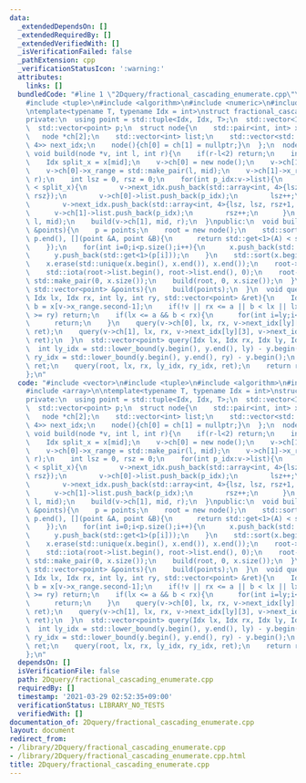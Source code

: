 ```yaml
---
data:
  _extendedDependsOn: []
  _extendedRequiredBy: []
  _extendedVerifiedWith: []
  _isVerificationFailed: false
  _pathExtension: cpp
  _verificationStatusIcon: ':warning:'
  attributes:
    links: []
  bundledCode: "#line 1 \"2Dquery/fractional_cascading_enumerate.cpp\"\n#include <vector>\n\
    #include <tuple>\n#include <algorithm>\n#include <numeric>\n#include <array>\n\
    \ntemplate<typename T, typename Idx = int>\nstruct fractional_cascading_enumerate{\n\
    private:\n  using point = std::tuple<Idx, Idx, T>;\n  std::vector<Idx> x, y;\n\
    \  std::vector<point> p;\n  struct node{\n    std::pair<int, int> x_range;\n \
    \   node *ch[2];\n    std::vector<int> list;\n    std::vector<std::array<int,\
    \ 4>> next_idx;\n    node(){ch[0] = ch[1] = nullptr;}\n  };\n  node *root;\n \
    \ void build(node *v, int l, int r){\n    if(r-l<2) return;\n    int mid = (l+r)/2;\n\
    \    Idx split_x = x[mid];\n    v->ch[0] = new node();\n    v->ch[1] = new node();\n\
    \    v->ch[0]->x_range = std::make_pair(l, mid);\n    v->ch[1]->x_range = std::make_pair(mid,\
    \ r);\n    int lsz = 0, rsz = 0;\n    for(int p_idx:v->list){\n      if(std::get<0>(p[p_idx])\
    \ < split_x){\n        v->next_idx.push_back(std::array<int, 4>{lsz+1, lsz, rsz,\
    \ rsz});\n        v->ch[0]->list.push_back(p_idx);\n        lsz++;\n      }else{\n\
    \        v->next_idx.push_back(std::array<int, 4>{lsz, lsz, rsz+1, rsz});\n  \
    \      v->ch[1]->list.push_back(p_idx);\n        rsz++;\n      }\n    }\n    build(v->ch[0],\
    \ l, mid);\n    build(v->ch[1], mid, r);\n  }\npublic:\n  void build(const std::vector<point>\
    \ &points){\n    p = points;\n    root = new node();\n    std::sort(p.begin(),\
    \ p.end(), [](point &A, point &B){\n      return std::get<1>(A) < std::get<1>(B);\n\
    \    });\n    for(int i=0;i<p.size();i++){\n      x.push_back(std::get<0>(p[i]));\n\
    \      y.push_back(std::get<1>(p[i]));\n    }\n    std::sort(x.begin(), x.end());\n\
    \    x.erase(std::unique(x.begin(), x.end()), x.end());\n    root->list.resize(p.size());\n\
    \    std::iota(root->list.begin(), root->list.end(), 0);\n    root->x_range =\
    \ std::make_pair(0, x.size());\n    build(root, 0, x.size());\n  }\n  fractional_cascading_enumerate(const\
    \ std::vector<point> &points){\n    build(points);\n  }\n  void query(node *v,\
    \ Idx lx, Idx rx, int ly, int ry, std::vector<point> &ret){\n    Idx a = x[v->x_range.first],\
    \ b = x[v->x_range.second-1];\n    if(!v || rx <= a || b < lx || lx >= rx || ly\
    \ >= ry) return;\n    if(lx <= a && b < rx){\n      for(int i=ly;i<ry;i++) ret.push_back(p[v->list[i]]);\n\
    \      return;\n    }\n    query(v->ch[0], lx, rx, v->next_idx[ly][1], v->next_idx[ry-1][0],\
    \ ret);\n    query(v->ch[1], lx, rx, v->next_idx[ly][3], v->next_idx[ry-1][2],\
    \ ret);\n  }\n  std::vector<point> query(Idx lx, Idx rx, Idx ly, Idx ry){\n  \
    \  int ly_idx = std::lower_bound(y.begin(), y.end(), ly) - y.begin();\n    int\
    \ ry_idx = std::lower_bound(y.begin(), y.end(), ry) - y.begin();\n    std::vector<point>\
    \ ret;\n    query(root, lx, rx, ly_idx, ry_idx, ret);\n    return ret;\n  }\n\
    };\n"
  code: "#include <vector>\n#include <tuple>\n#include <algorithm>\n#include <numeric>\n\
    #include <array>\n\ntemplate<typename T, typename Idx = int>\nstruct fractional_cascading_enumerate{\n\
    private:\n  using point = std::tuple<Idx, Idx, T>;\n  std::vector<Idx> x, y;\n\
    \  std::vector<point> p;\n  struct node{\n    std::pair<int, int> x_range;\n \
    \   node *ch[2];\n    std::vector<int> list;\n    std::vector<std::array<int,\
    \ 4>> next_idx;\n    node(){ch[0] = ch[1] = nullptr;}\n  };\n  node *root;\n \
    \ void build(node *v, int l, int r){\n    if(r-l<2) return;\n    int mid = (l+r)/2;\n\
    \    Idx split_x = x[mid];\n    v->ch[0] = new node();\n    v->ch[1] = new node();\n\
    \    v->ch[0]->x_range = std::make_pair(l, mid);\n    v->ch[1]->x_range = std::make_pair(mid,\
    \ r);\n    int lsz = 0, rsz = 0;\n    for(int p_idx:v->list){\n      if(std::get<0>(p[p_idx])\
    \ < split_x){\n        v->next_idx.push_back(std::array<int, 4>{lsz+1, lsz, rsz,\
    \ rsz});\n        v->ch[0]->list.push_back(p_idx);\n        lsz++;\n      }else{\n\
    \        v->next_idx.push_back(std::array<int, 4>{lsz, lsz, rsz+1, rsz});\n  \
    \      v->ch[1]->list.push_back(p_idx);\n        rsz++;\n      }\n    }\n    build(v->ch[0],\
    \ l, mid);\n    build(v->ch[1], mid, r);\n  }\npublic:\n  void build(const std::vector<point>\
    \ &points){\n    p = points;\n    root = new node();\n    std::sort(p.begin(),\
    \ p.end(), [](point &A, point &B){\n      return std::get<1>(A) < std::get<1>(B);\n\
    \    });\n    for(int i=0;i<p.size();i++){\n      x.push_back(std::get<0>(p[i]));\n\
    \      y.push_back(std::get<1>(p[i]));\n    }\n    std::sort(x.begin(), x.end());\n\
    \    x.erase(std::unique(x.begin(), x.end()), x.end());\n    root->list.resize(p.size());\n\
    \    std::iota(root->list.begin(), root->list.end(), 0);\n    root->x_range =\
    \ std::make_pair(0, x.size());\n    build(root, 0, x.size());\n  }\n  fractional_cascading_enumerate(const\
    \ std::vector<point> &points){\n    build(points);\n  }\n  void query(node *v,\
    \ Idx lx, Idx rx, int ly, int ry, std::vector<point> &ret){\n    Idx a = x[v->x_range.first],\
    \ b = x[v->x_range.second-1];\n    if(!v || rx <= a || b < lx || lx >= rx || ly\
    \ >= ry) return;\n    if(lx <= a && b < rx){\n      for(int i=ly;i<ry;i++) ret.push_back(p[v->list[i]]);\n\
    \      return;\n    }\n    query(v->ch[0], lx, rx, v->next_idx[ly][1], v->next_idx[ry-1][0],\
    \ ret);\n    query(v->ch[1], lx, rx, v->next_idx[ly][3], v->next_idx[ry-1][2],\
    \ ret);\n  }\n  std::vector<point> query(Idx lx, Idx rx, Idx ly, Idx ry){\n  \
    \  int ly_idx = std::lower_bound(y.begin(), y.end(), ly) - y.begin();\n    int\
    \ ry_idx = std::lower_bound(y.begin(), y.end(), ry) - y.begin();\n    std::vector<point>\
    \ ret;\n    query(root, lx, rx, ly_idx, ry_idx, ret);\n    return ret;\n  }\n\
    };\n"
  dependsOn: []
  isVerificationFile: false
  path: 2Dquery/fractional_cascading_enumerate.cpp
  requiredBy: []
  timestamp: '2021-03-29 02:52:35+09:00'
  verificationStatus: LIBRARY_NO_TESTS
  verifiedWith: []
documentation_of: 2Dquery/fractional_cascading_enumerate.cpp
layout: document
redirect_from:
- /library/2Dquery/fractional_cascading_enumerate.cpp
- /library/2Dquery/fractional_cascading_enumerate.cpp.html
title: 2Dquery/fractional_cascading_enumerate.cpp
---
```

